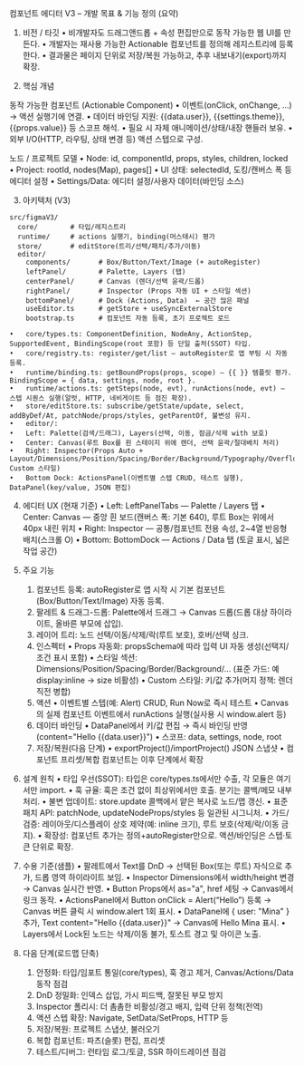 컴포넌트 에디터 V3 – 개발 목표 & 기능 정의 (요약)

1) 비전 / 타깃
	•	비개발자도 드래그앤드롭 + 속성 편집만으로 동작 가능한 웹 UI를 만든다.
	•	개발자는 재사용 가능한 Actionable 컴포넌트를 정의해 레지스트리에 등록한다.
	•	결과물은 페이지 단위로 저장/복원 가능하고, 추후 내보내기(export)까지 확장.

2) 핵심 개념

동작 가능한 컴포넌트 (Actionable Component)
	•	이벤트(onClick, onChange, …) → 액션 실행기에 연결.
	•	데이터 바인딩 지원: {{data.user}}, {{settings.theme}}, {{props.value}} 등 스코프 해석.
	•	필요 시 자체 애니메이션/상태/내장 핸들러 보유.
	•	외부 I/O(HTTP, 라우팅, 상태 변경 등) 액션 스텝으로 구성.

노드 / 프로젝트 모델
	•	Node: id, componentId, props, styles, children, locked
	•	Project: rootId, nodes(Map), pages[]
	•	UI 상태: selectedId, 도킹/캔버스 폭 등 에디터 설정
	•	Settings/Data: 에디터 설정/사용자 데이터(바인딩 소스)

3) 아키텍처 (V3)
```plaintext
src/figmaV3/
  core/        # 타입/레지스트리
  runtime/     # actions 실행기, binding(머스태시) 평가
  store/       # editStore(트리/선택/패치/추가/이동)
  editor/      
    components/       # Box/Button/Text/Image (+ autoRegister)
    leftPanel/        # Palette, Layers (탭)
    centerPanel/      # Canvas (렌더/선택 윤곽/드롭)
    rightPanel/       # Inspector (Props 자동 UI + 스타일 섹션)
    bottomPanel/      # Dock (Actions, Data)  ← 공간 많은 패널
    useEditor.ts      # getStore + useSyncExternalStore
    bootstrap.ts      # 컴포넌트 자동 등록, 초기 프로젝트 로드
```

	•	core/types.ts: ComponentDefinition, NodeAny, ActionStep, SupportedEvent, BindingScope(root 포함) 등 단일 출처(SSOT) 타입.
	•	core/registry.ts: register/get/list – autoRegister로 앱 부팅 시 자동 등록.
	•	runtime/binding.ts: getBoundProps(props, scope) – {{ }} 템플릿 평가. BindingScope = { data, settings, node, root }.
	•	runtime/actions.ts: getSteps(node, evt), runActions(node, evt) – 스텝 시퀀스 실행(알럿, HTTP, 네비게이트 등 점진 확장).
	•	store/editStore.ts: subscribe/getState/update, select, addByDef/At, patchNode/props/styles, getParentOf, 불변성 유지.
	•	editor/:
	•	Left: Palette(검색/드래그), Layers(선택, 이동, 잠금/삭제 with 보호)
	•	Center: Canvas(루트 Box를 흰 스테이지 위에 렌더, 선택 윤곽/절대배치 처리)
	•	Right: Inspector(Props Auto + Layout/Dimensions/Position/Spacing/Border/Background/Typography/Overflow/Effects, Custom 스타일)
	•	Bottom Dock: ActionsPanel(이벤트별 스텝 CRUD, 테스트 실행), DataPanel(key/value, JSON 편집)

4) 에디터 UX (현재 기준)
	•	Left: LeftPanelTabs — Palette / Layers 탭
	•	Center: Canvas — 중앙 흰 보드(캔버스 폭: 기본 640), 루트 Box는 위에서 40px 내린 위치
	•	Right: Inspector — 공통/컴포넌트 전용 속성, 2~4열 반응형 배치(스크롤 O)
	•	Bottom: BottomDock — Actions / Data 탭 (토글 표시, 넓은 작업 공간)

5) 주요 기능
	1.	컴포넌트 등록: autoRegister로 앱 시작 시 기본 컴포넌트(Box/Button/Text/Image) 자동 등록.
	2.	팔레트 & 드래그-드롭: Palette에서 드래그 → Canvas 드롭(드롭 대상 하이라이트, 올바른 부모에 삽입).
	3.	레이어 트리: 노드 선택/이동/삭제/락(루트 보호), 호버/선택 싱크.
	4.	인스펙터
	•	Props 자동화: propsSchema에 따라 입력 UI 자동 생성(선택지/조건 표시 포함)
	•	스타일 섹션: Dimensions/Position/Spacing/Border/Background/… (표준 가드: 예 display:inline → size 비활성)
	•	Custom 스타일: 키/값 추가(머지 정책: 렌더 직전 병합)
	5.	액션
	•	이벤트별 스텝(예: Alert) CRUD, Run Now로 즉시 테스트
	•	Canvas의 실제 컴포넌트 이벤트에서 runActions 실행(실사용 시 window.alert 등)
	6.	데이터 바인딩
	•	DataPanel에서 키/값 편집 → 즉시 바인딩 반영(content="Hello {{data.user}}")
	•	스코프: data, settings, node, root
	7.	저장/복원(다음 단계)
	•	exportProject()/importProject() JSON 스냅샷
	•	컴포넌트 프리셋/복합 컴포넌트는 이후 단계에서 확장

6) 설계 원칙
	•	타입 우선(SSOT): 타입은 core/types.ts에서만 수출, 각 모듈은 여기서만 import.
	•	훅 규율: 훅은 조건 없이 최상위에서만 호출. 분기는 콜백/메모 내부 처리.
	•	불변 업데이트: store.update 콜백에서 얕은 복사로 노드/맵 갱신.
	•	표준 패치 API: patchNode, updateNodeProps/styles 등 일관된 시그니처.
	•	가드/검증: 레이아웃/디스플레이 상호 제약(예: inline 크기), 루트 보호(삭제/락/이동 금지).
	•	확장성: 컴포넌트 추가는 정의+autoRegister만으로. 액션/바인딩은 스텝·토큰 단위로 확장.

7) 수용 기준(샘플)
	•	팔레트에서 Text를 DnD → 선택된 Box(또는 루트) 자식으로 추가, 드롭 영역 하이라이트 보임.
	•	Inspector Dimensions에서 width/height 변경 → Canvas 실시간 반영.
	•	Button Props에서 as="a", href 세팅 → Canvas에서 링크 동작.
	•	ActionsPanel에서 Button onClick = Alert(“Hello”) 등록 → Canvas 버튼 클릭 시 window.alert 1회 표시.
	•	DataPanel에 { user: "Mina" } 추가, Text content="Hello {{data.user}}" → Canvas에 Hello Mina 표시.
	•	Layers에서 Lock된 노드는 삭제/이동 불가, 토스트 경고 및 아이콘 노출.

8) 다음 단계(로드맵 단축)
	1.	안정화: 타입/임포트 통일(core/types), 훅 경고 제거, Canvas/Actions/Data 동작 점검
	2.	DnD 정밀화: 인덱스 삽입, 가시 피드백, 잘못된 부모 방지
	3.	Inspector 폴리시: 더 촘촘한 비활성/경고 배지, 입력 단위 정책(전역)
	4.	액션 스텝 확장: Navigate, SetData/SetProps, HTTP 등
	5.	저장/복원: 프로젝트 스냅샷, 불러오기
	6.	복합 컴포넌트: 파츠(슬롯) 편집, 프리셋
	7.	테스트/디버그: 런타임 로그/토글, SSR 하이드레이션 점검